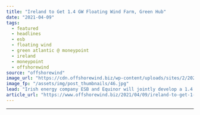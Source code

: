 ```yaml
---
title: "Ireland to Get 1.4 GW Floating Wind Farm, Green Hub"
date: "2021-04-09"
tags: 
  - featured
  - headlines
  - esb
  - floating wind
  - green atlantic @ moneypoint
  - ireland
  - moneypoint
  - offshorewind
source: "offshorewind"
image_url: "https://cdn.offshorewind.biz/wp-content/uploads/sites/2/2021/04/09112503/Ireland-to-Get-1.4-GW-Floating-Wind-Farm-Green-Hub.jpg"
image_fp: "/assets/img/post_thumbnails/46.jpg"
lead: "Irish energy company ESB and Equinor will jointly develop a 1.4 GW Moneypoint floating"
article_url: "https://www.offshorewind.biz/2021/04/09/ireland-to-get-1-4-gw-floating-wind-farm-green-hub/"
---
```


---
